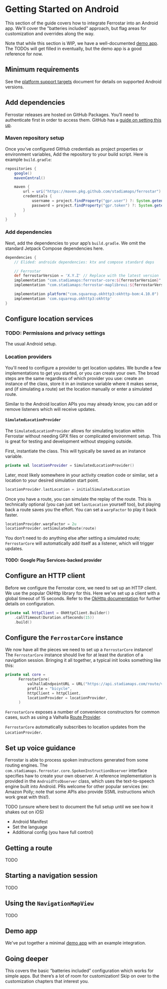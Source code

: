 # Getting Started on Android

This section of the guide covers how to integrate Ferrostar into an Android app.
We'll cover the "batteries included" approach, but flag areas for customization and overrides along the way.

Note that while this section is WIP, we have a well-documented [demo app](https://github.com/stadiamaps/ferrostar/tree/main/android/demo-app).
The TODOs will get filled in eventually, but the demo app is a good reference for now.

## Minimum requirements

See the [platform support targets](./platform-support-targets.md) document
for details on supported Android versions.

## Add dependencies

Ferrostar releases are hosted on GitHub Packages.
You’ll need to authenticate first in order to access them.
GitHub has a [guide on setting this up](https://docs.github.com/en/packages/working-with-a-github-packages-registry/working-with-the-gradle-registry#authenticating-to-github-packages).

### Maven repository setup

Once you’ve configured GitHub credentials as project properties or environment variables,
Add the repository to your build script.
Here is example `build.gradle`:

```groovy
repositories {
    google()
    mavenCentral()

    maven {
        url = uri("https://maven.pkg.github.com/stadiamaps/ferrostar")
        credentials {
            username = project.findProperty("gpr.user") ?: System.getenv("USERNAME")
            password = project.findProperty("gpr.token") ?: System.getenv("TOKEN")
        }
    }
}
```

### Add dependencies

Next, add the dependencies to your app’s `build.gradle`.
We omit the standard Jetpack Compose dependencies here.

```groovy
dependencies {
    // Elided: androidx dependencies: ktx and compose standard deps

    // Ferrostar
    def ferrostarVersion = 'X.Y.Z' // Replace with the latest version
    implementation "com.stadiamaps:ferrostar-core:${ferrostarVersion}"
    implementation "com.stadiamaps:ferrostar-maplibreui:${ferrostarVersion}"

    implementation platform("com.squareup.okhttp3:okhttp-bom:4.10.0")
    implementation 'com.squareup.okhttp3:okhttp'
}
```

## Configure location services

### TODO: Permissions and privacy settings

The usual Android setup.

### Location providers

You'll need to configure a provider to get location updates.
We bundle a few implementations to get you started, or you can create your own.
The broad steps are the same regardless of which provider you use:
create an instance of the class,
store it in an instance variable where it makes sense,
and (if simulating a route) set the location manually or enter a simulated route.

Similar to the Android location APIs you may already know,
you can add or remove listeners which will receive updates.

#### `SimulatedLocationProvider`

The `SimulatedLocationProvider` allows for simulating location within Ferrostar
without needing GPX files or complicated environment setup.
This is great for testing and development without stepping outside.

First, instantiate the class.
This will typically be saved as an instance variable.

```kotlin
private val locationProvider = SimulatedLocationProvider()
```

Later, most likely somewhere in your activity creation code or similar,
set a location to your desired simulation start point.

```kotlin
locationProvider.lastLocation = initialSimulatedLocation
```

Once you have a route, you can simulate the replay of the route.
This is technically optional (you can just set `lastLocation` yourself too),
but playing back a route saves you the effort.
You can set a `warpFactor` to play it back faster.

```kotlin
locationProvider.warpFactor = 2u
locationProvider.setSimulatedRoute(route)
```

You don’t need to do anything else after setting a simulated route;
`FerrostarCore` will automatically add itself as a listener,
which will trigger updates.

#### TODO: Google Play Services-backed provider

## Configure an HTTP client

Before we configure the Ferrostar core, we need to set up an HTTP client.
We use the popular OkHttp library for this.
Here we’ve set up a client with a global timeout of 15 seconds.
Refer to the [OkHttp documentation](https://square.github.io/okhttp/) for further details on configuration.

```kotlin
private val httpClient = OkHttpClient.Builder()
    .callTimeout(Duration.ofSeconds(15))
    .build()
```

## Configure the `FerrostarCore` instance

We now have all the pieces we need to set up a `FerrostarCore` instance!
The `FerrostarCore` instance should live for at least the duration of a navigation session.
Bringing it all together, a typical init looks something like this:

```kotlin
private val core =
      FerrostarCore(
          valhallaEndpointURL = URL("https://api.stadiamaps.com/route/v1?api_key=YOUR-API-KEY"),
          profile = "bicycle",
          httpClient = httpClient,
          locationProvider = locationProvider,
      )
```

`FerrostarCore` exposes a number of convenience constructors for common cases,
such as using a Valhalla [Route Provider](./route-providers.md#bundled-support).

`FerrostarCore` automatically subscribes to location updates from the `LocationProvider`.

## Set up voice guidance

Ferrostar is able to process spoken instructions generated from some routing engines.
The `com.stadiamaps.ferrostar.core.SpokenInstructionObserver` interface
specifies haw to create your own observer.
A reference implementation is provided in the `AndroidTtsObserver` class,
which uses the text-to-speech engine built into Android.
PRs welcome for other popular services (ex: Amazon Polly;
note that some APIs also provide SSML instructions which work great with this!).

TODO (unsure where best to document the full setup until we see how it shakes out on iOS)

* Android Manifest
* Set the language
* Additional config (you have full control)

## Getting a route

TODO

## Starting a navigation session

TODO

## Using the `NavigationMapView`

TODO

## Demo app

We've put together a minimal [demo app](https://github.com/stadiamaps/ferrostar/tree/main/android/demo-app) with an example integration.

## Going deeper

This covers the basic “batteries included” configuration which works for simple apps.
But there’s a lot of room for customization!
Skip on over to the customization chapters that interest you.